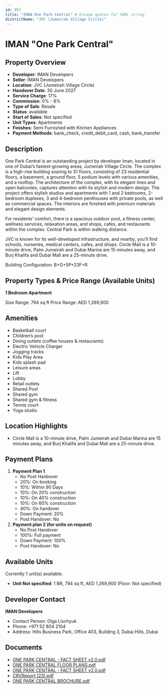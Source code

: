 ```yaml
---
id: 957
title: "IMAN One Park Central" # Escape quotes for YAML string
districtName: "JVC (Jumeirah Village Circle)"
---
```


# IMAN "One Park Central"

## Property Overview
- **Developer**: IMAN Developers
- **Seller**: IMAN Developers
- **Location**: JVC (Jumeirah Village Circle)
- **Handover Date**: 30 June 2027
- **Service Charge**: 17%
- **Commission**: 0% - 8%
- **Type of Sale**: Resale
- **Status**: available
- **Start of Sales**: Not specified
- **Unit Types**: Apartments
- **Finishes**: Semi Furnished with Kitchen Appliances
- **Payment Methods**: bank_check, credit_debit_card, cash, bank_transfer

## Description
One Park Central is an outstanding project by developer Iman, located in one of Dubai’s fastest-growing areas, Jumeirah Village Circle. The complex is a high-rise building soaring to 31 floors, consisting of 23 residential floors, a basement, a ground floor, 5 podium levels with various amenities, and a rooftop. The architecture of the complex, with its elegant lines and open balconies, captures attention with its stylish and modern design. The project offers stylish studios and apartments with 1 and 2 bedrooms, 2-bedroom duplexes, 3 and 4-bedroom penthouses with private pools, as well as commercial spaces. The interiors are finished with premium materials and elegant design elements.

For residents’ comfort, there is a spacious outdoor pool, a fitness center, wellness services, relaxation areas, and shops, cafes, and restaurants within the complex. Central Park is within walking distance.

JVC is known for its well-developed infrastructure, and nearby, you’ll find schools, nurseries, medical centers, cafes, and shops. Circle Mall is a 10-minute drive, Palm Jumeirah and Dubai Marina are 15 minutes away, and Burj Khalifa and Dubai Mall are a 25-minute drive.

Building Configuration: B+G+5P+23F+R

## Property Types & Price Range (Available Units)
**1 Bedroom Apartment**

Size Range: 794 sq ft
Price Range: AED 1,269,900

## Amenities
- Basketball court
- Children’s pool
- Dining outlets  (coffee houses & restaurants)
- Electric Vehicle Charger
- Jogging tracks
- Kids Play Area
- Kids splash pad
- Leisure areas
- Lift
- Lobby
- Retail outlets
- Shared Pool
- Shared gym
- Shared gym & fitness
- Tennis court
- Yoga studio

## Location Highlights
- Circle Mall is a 10-minute drive, Palm Jumeirah and Dubai Marina are 15 minutes away, and Burj Khalifa and Dubai Mall are a 25-minute drive.

## Payment Plans
1. **Payment Plan 1**
   - No Post Hanbover
   - 20%: On booking
   - 10%: Within 90 Days
   - 10%: On 20% construction
   - 10%: On 40% construction
   - 10%: On 60% construction
   - 40%: On handover
   - Down Payment: 20%
   - Post Handover: No
2. **Payment plan 2 (for units on request)**
   - No Post Handover
   - 100%: Full payment
   - Down Payment: 100%
   - Post Handover: No

## Available Units
Currently 1 unit(s) available:
- **Unit Not specified**: 1 BR, 794 sq ft, AED 1,269,900 (Floor: Not specified)

## Developer Contact
**IMAN Developers**
- Contact Person: Olga Lischyuk
- Phone: +971 52 804 2104
- Address: Hills Business Park, Office 403, Building 3, Dubai Hills, Dubai

## Documents
- [ONE PARK CENTRAL - FACT SHEET v2.0.pdf](https://cdn.geniemap.net/2024/02/12/HGImJt4cXTP8pJFk1z86lx9o1hy5UGGasQFNQahS.pdf)
- [ONE PARK CENTRAL FLOOR PLANS.pdf](https://cdn.geniemap.net/2024/02/17/TnJdmeyo1TTMan40Uzf3Hg0OK8XidBc9gYbN9Qdl.pdf)
- [ONE PARK CENTRAL - FACT SHEET v2.0.pdf](https://cdn.geniemap.net/2024/02/12/HGImJt4cXTP8pJFk1z86lx9o1hy5UGGasQFNQahS.pdf)
- [CRVReport (23).pdf](https://cdn.geniemap.net/2024/02/22/H3O3ztzVBfkrW8GwTX92eqsVNaYIFUgbNt1vRrDH.pdf)
- [ONE PARK CENTRAL BROCHURE.pdf](https://cdn.geniemap.net/2024/02/17/qZlvEUHD3pjdJ9mCx6mLVLrzBRJPkHn0KnoXSG1v.pdf)
